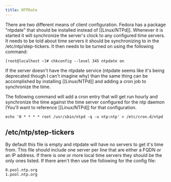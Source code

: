 ```yaml
---
title: NTPDate
---
```


There are two different means of client configuration. Fedora has a package
"ntpdate" that should be installed instead of [[Linux/NTPd]]. Whenever it is
started it will synchronize the server's clock to any configured time servers.
It needs to be told about time servers it should be synchronizing to in the
/etc/ntp/step-tickers. It then needs to be turned on using the following
command:

```
[root@localhost ~]# chkconfig --level 345 ntpdate on
```

If the server doesn't have the ntpdate service (ntpdate seems like it's being
deprecated though I can't imagine why) than the same thing can be accomplished
by installing [[Linux/NTPd]] and adding a cron job to synchronize the time.

The following command will add a cron entry that will get run hourly and
synchronize the time against the time server configured for the ntp daemon
(You'll want to reference [[Linux/NTPd]] for that configuration.

```
echo '0 * * * * root /usr/sbin/ntpd -q -u ntp:ntp' > /etc/cron.d/ntpd
```

## /etc/ntp/step-tickers

By default this file is empty and ntpdate will have no servers to get it's time
from. This file should include one server per line that are either a FQDN or an
IP address. If there is one or more local time servers they should be the only
ones listed. If there aren't then use the following for the config file:

```
0.pool.ntp.org
1.pool.ntp.org
```

